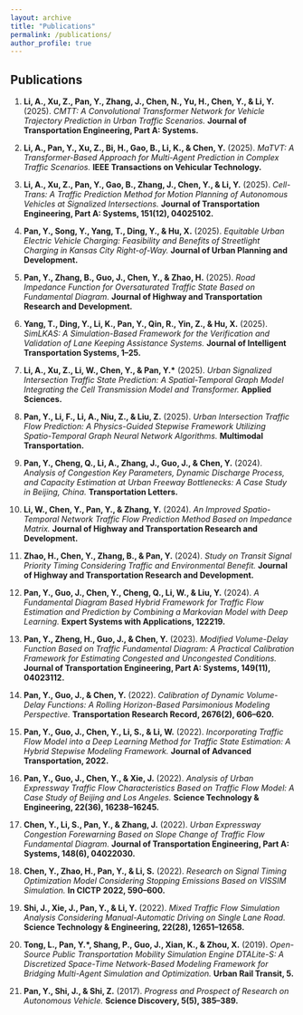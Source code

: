 ```yaml
---
layout: archive
title: "Publications"
permalink: /publications/
author_profile: true
---
```


## Publications

1. **Li, A., Xu, Z., Pan, Y., Zhang, J., Chen, N., Yu, H., Chen, Y., & Li, Y.** (2025). *CMTT: A Convolutional Transformer Network for Vehicle Trajectory Prediction in Urban Traffic Scenarios.* **Journal of Transportation Engineering, Part A: Systems.**

2. **Li, A., Pan, Y., Xu, Z., Bi, H., Gao, B., Li, K., & Chen, Y.** (2025). *MaTVT: A Transformer-Based Approach for Multi-Agent Prediction in Complex Traffic Scenarios.* **IEEE Transactions on Vehicular Technology.**

3. **Li, A., Xu, Z., Pan, Y., Gao, B., Zhang, J., Chen, Y., & Li, Y.** (2025). *Cell-Trans: A Traffic Prediction Method for Motion Planning of Autonomous Vehicles at Signalized Intersections.* **Journal of Transportation Engineering, Part A: Systems, 151(12), 04025102.**

4. **Pan, Y., Song, Y., Yang, T., Ding, Y., & Hu, X.** (2025). *Equitable Urban Electric Vehicle Charging: Feasibility and Benefits of Streetlight Charging in Kansas City Right-of-Way.* **Journal of Urban Planning and Development.**

5. **Pan, Y., Zhang, B., Guo, J., Chen, Y., & Zhao, H.** (2025). *Road Impedance Function for Oversaturated Traffic State Based on Fundamental Diagram.* **Journal of Highway and Transportation Research and Development.**

6. **Yang, T., Ding, Y., Li, K., Pan, Y., Qin, R., Yin, Z., & Hu, X.** (2025). *SimLKAS: A Simulation-Based Framework for the Verification and Validation of Lane Keeping Assistance Systems.* **Journal of Intelligent Transportation Systems, 1–25.**

7. **Li, A., Xu, Z., Li, W., Chen, Y., & Pan, Y.\*** (2025). *Urban Signalized Intersection Traffic State Prediction: A Spatial-Temporal Graph Model Integrating the Cell Transmission Model and Transformer.* **Applied Sciences.**

8. **Pan, Y., Li, F., Li, A., Niu, Z., & Liu, Z.** (2025). *Urban Intersection Traffic Flow Prediction: A Physics-Guided Stepwise Framework Utilizing Spatio-Temporal Graph Neural Network Algorithms.* **Multimodal Transportation.**

9. **Pan, Y., Cheng, Q., Li, A., Zhang, J., Guo, J., & Chen, Y.** (2024). *Analysis of Congestion Key Parameters, Dynamic Discharge Process, and Capacity Estimation at Urban Freeway Bottlenecks: A Case Study in Beijing, China.* **Transportation Letters.**

10. **Li, W., Chen, Y., Pan, Y., & Zhang, Y.** (2024). *An Improved Spatio-Temporal Network Traffic Flow Prediction Method Based on Impedance Matrix.* **Journal of Highway and Transportation Research and Development.**

11. **Zhao, H., Chen, Y., Zhang, B., & Pan, Y.** (2024). *Study on Transit Signal Priority Timing Considering Traffic and Environmental Benefit.* **Journal of Highway and Transportation Research and Development.**

12. **Pan, Y., Guo, J., Chen, Y., Cheng, Q., Li, W., & Liu, Y.** (2024). *A Fundamental Diagram Based Hybrid Framework for Traffic Flow Estimation and Prediction by Combining a Markovian Model with Deep Learning.* **Expert Systems with Applications, 122219.**

13. **Pan, Y., Zheng, H., Guo, J., & Chen, Y.** (2023). *Modified Volume-Delay Function Based on Traffic Fundamental Diagram: A Practical Calibration Framework for Estimating Congested and Uncongested Conditions.* **Journal of Transportation Engineering, Part A: Systems, 149(11), 04023112.**

14. **Pan, Y., Guo, J., & Chen, Y.** (2022). *Calibration of Dynamic Volume-Delay Functions: A Rolling Horizon-Based Parsimonious Modeling Perspective.* **Transportation Research Record, 2676(2), 606–620.**

15. **Pan, Y., Guo, J., Chen, Y., Li, S., & Li, W.** (2022). *Incorporating Traffic Flow Model into a Deep Learning Method for Traffic State Estimation: A Hybrid Stepwise Modeling Framework.* **Journal of Advanced Transportation, 2022.**

16. **Pan, Y., Guo, J., Chen, Y., & Xie, J.** (2022). *Analysis of Urban Expressway Traffic Flow Characteristics Based on Traffic Flow Model: A Case Study of Beijing and Los Angeles.* **Science Technology & Engineering, 22(36), 16238–16245.**

17. **Chen, Y., Li, S., Pan, Y., & Zhang, J.** (2022). *Urban Expressway Congestion Forewarning Based on Slope Change of Traffic Flow Fundamental Diagram.* **Journal of Transportation Engineering, Part A: Systems, 148(6), 04022030.**

18. **Chen, Y., Zhao, H., Pan, Y., & Li, S.** (2022). *Research on Signal Timing Optimization Model Considering Stopping Emissions Based on VISSIM Simulation.* **In CICTP 2022, 590–600.**

19. **Shi, J., Xie, J., Pan, Y., & Li, Y.** (2022). *Mixed Traffic Flow Simulation Analysis Considering Manual-Automatic Driving on Single Lane Road.* **Science Technology & Engineering, 22(28), 12651–12658.**

20. **Tong, L., Pan, Y.\*, Shang, P., Guo, J., Xian, K., & Zhou, X.** (2019). *Open-Source Public Transportation Mobility Simulation Engine DTALite-S: A Discretized Space-Time Network-Based Modeling Framework for Bridging Multi-Agent Simulation and Optimization.* **Urban Rail Transit, 5.**

21. **Pan, Y., Shi, J., & Shi, Z.** (2017). *Progress and Prospect of Research on Autonomous Vehicle.* **Science Discovery, 5(5), 385–389.**
